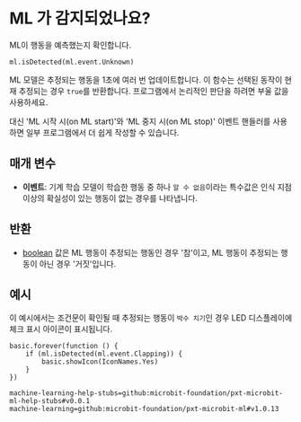 # ML 가 감지되었나요?

ML이 행동을 예측했는지 확인합니다.

```sig
ml.isDetected(ml.event.Unknown)
```

ML 모델은 추정되는 행동을 1초에 여러 번 업데이트합니다. 이 함수는 선택된 동작이 현재 추정되는 경우 `true`를 반환합니다. 프로그램에서 논리적인 판단을 하려면 부울 값을 사용하세요.

대신 'ML 시작 시(on ML start)'와 'ML 중지 시(on ML stop)' 이벤트 핸들러를 사용하면 일부 프로그램에서 더 쉽게 작성할 수 있습니다.

## 매개 변수

- **이벤트**: 기계 학습 모델이 학습한 행동 중 하나 `알 수 없음`이라는 특수값은 인식 지점 이상의 확실성이 있는 행동이 없는 경우를 나타냅니다.

## 반환

- [boolean](/types/boolean) 값은 ML 행동이 추정되는 행동인 경우 '참'이고, ML 행동이 추정되는 행동이 아닌 경우 '거짓'입니다.

## 예시

이 예시에서는 조건문이 확인될 때 추정되는 행동이 `박수 치기`인 경우 LED 디스플레이에 체크 표시 아이콘이 표시됩니다.

```blocks
basic.forever(function () {
    if (ml.isDetected(ml.event.Clapping)) {
        basic.showIcon(IconNames.Yes)
    }
})
```

```package
machine-learning-help-stubs=github:microbit-foundation/pxt-microbit-ml-help-stubs#v0.0.1
machine-learning=github:microbit-foundation/pxt-microbit-ml#v1.0.13
```
